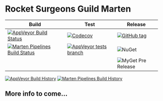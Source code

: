# Rocket Surgeons Guild Marten

| Build | Test | Release |
|---|---|---|
| [![AppVeyor Build Status](https://img.shields.io/appveyor/ci/RocketSurgeonsGuild/Marten/master.svg?logo=appveyor&style=flat-square)](https://ci.appveyor.com/project/RocketSurgeonsGuild/Marten) | [![Codecov](https://img.shields.io/codecov/c/gh/RocketSurgeonsGuild/Marten/master.svg?style=flat-square)](https://codecov.io/gh/RocketSurgeonsGuild/Marten?style=flat-square) | [![GitHub tag](https://img.shields.io/github/tag/RocketSurgeonsGuild/Marten.svg?style=flat-square)](https://github.com/RocketSurgeonsGuild/Marten/tags) |
| [![Marten Pipelines Build Status](https://img.shields.io/vso/build/RocketSurgeonsGuild/Libraries/RSG.Marten.svg?logo=visualstudiocode&style=flat-square)](https://rocketsurgeonsguild.visualstudio.com/Libraries/_build?definitionId=19)  | [![AppVeyor tests branch](https://img.shields.io/appveyor/tests/RocketSurgeonsGuild/Marten/master.svg?style=flat-square)]() | ![NuGet](https://img.shields.io/nuget/v/Rocket.Surgery.Extensions.Marten.svg) |
|   |   | ![MyGet Pre Release](https://img.shields.io/myget/rocket-surgeons-guild/vpre/Rocket.Surgery.Extensions.Marten.svg?logo=nuget&style=flat-square&label=myget) |
[![AppVeyor Build History](https://buildstats.info/appveyor/chart/RocketSurgeonsGuild/Marten)](https://ci.appveyor.com/project/RocketSurgeonsGuild/Marten/history)
[![Marten Pipelines Build History](https://buildstats.info/azurepipelines/chart/RocketSurgeonsGuild/Libraries/19)](https://rocketsurgeonsguild.visualstudio.com/Libraries/_build?definitionId=19)

## More info to come...
